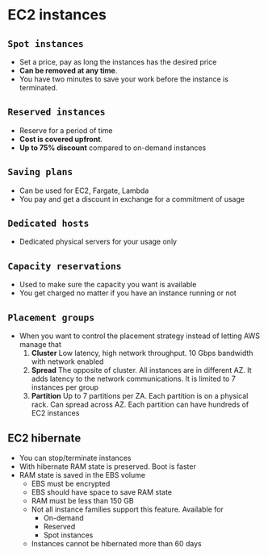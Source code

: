 # EC2 instances

## `Spot instances`

- Set a price, pay as long the instances has the desired price
- **Can be removed at any time**.
- You have two minutes to save your work before the instance is terminated.

## `Reserved instances`

- Reserve for a period of time
- **Cost is covered upfront**.
- **Up to 75% discount** compared to on-demand instances

## `Saving plans`

- Can be used for EC2, Fargate, Lambda
- You pay and get a discount in exchange for a commitment of usage

## `Dedicated hosts`

- Dedicated physical servers for your usage only

## `Capacity reservations`

- Used to make sure the capacity you want is available
- You get charged no matter if you have an instance running or not

## `Placement groups`

- When you want to control the placement strategy instead of letting AWS manage that
  1. **Cluster** Low latency, high network throughput. 10 Gbps bandwidth with network enabled
  2. **Spread** The opposite of cluster. All instances are in different AZ. It adds latency to the network communications. It is limited to 7 instances per group
  3. **Partition** Up to 7 partitions per ZA. Each partition is on a physical rack. Can spread across AZ. Each partition can have hundreds of EC2 instances

## EC2 hibernate

- You can stop/terminate instances
- With hibernate RAM state is preserved. Boot is faster
- RAM state is saved in the EBS volume
  - EBS must be encrypted
  - EBS should have space to save RAM state
  - RAM must be less than 150 GB
  - Not all instance families support this feature. Available for
    - On-demand
    - Reserved
    - Spot instances
  - Instances cannot be hibernated more than 60 days
